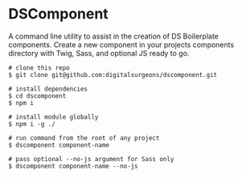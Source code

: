 # DSComponent

A command line utility to assist in the creation of DS Boilerplate components. Create a new component in your projects components directory with Twig, Sass, and optional JS ready to go.

```
# clone this repo
$ git clone git@github.com:digitalsurgeons/dscomponent.git

# install dependencies
$ cd dscomponent
$ npm i

# install module globally
$ npm i -g ./

# run command from the root of any project
$ dscomponent component-name  

# pass optional --no-js argument for Sass only
$ dscomponent component-name --no-js
```
